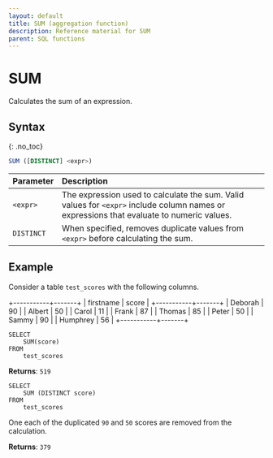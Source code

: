 ```yaml
---
layout: default
title: SUM (aggregation function)
description: Reference material for SUM
parent: SQL functions
---
```


# SUM

Calculates the sum of an expression.

## Syntax
{: .no_toc}

```sql
SUM ([DISTINCT] <expr>)
```

| Parameter | Description                                                                                                                              |
| :--------- | :---------------------------------------------------------------------------------------------------------------------------------------- |
| `<expr>`   | The expression used to calculate the sum. Valid values for `<expr>` include column names or expressions that evaluate to numeric values. |
| `DISTINCT` | When specified, removes duplicate values from `<expr>` before calculating the sum. |

## Example

Consider a table `test_scores` with the following columns.

+-----------+-------+
| firstname | score |
+-----------+-------+
| Deborah   |    90 |
| Albert    |    50 |
| Carol     |    11 |
| Frank     |    87 |
| Thomas    |    85 |
| Peter     |    50 |
| Sammy     |    90 |
| Humphrey  |    56 |
+-----------+-------+


```
SELECT
	SUM(score)
FROM
	test_scores
```

**Returns**: `519`

```
SELECT
	SUM (DISTINCT score)
FROM
	test_scores
```

One each of the duplicated `90` and `50` scores are removed from the calculation.

**Returns**: `379`
